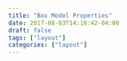 ```yaml
---
title: "Box Model Properties"
date: 2017-08-03T14:10:42-04:00
draft: false
tags: ["layout"]
categories: ["layout"]
---
```


